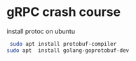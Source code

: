 # gRPC crash course


install protoc on ubuntu 

```bash
 sudo apt install protobuf-compiler
sudo apt  install golang-goprotobuf-dev
```